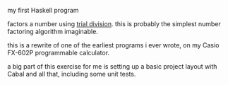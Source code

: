 my first Haskell program

factors a number using [trial division](https://en.wikipedia.org/wiki/Trial_division). this is
probably the simplest number factoring algorithm imaginable.

this is a rewrite of one of the earliest programs i ever wrote, on my Casio FX-602P programmable
calculator.

a big part of this exercise for me is setting up a basic project layout with Cabal and all that,
including some unit tests.

